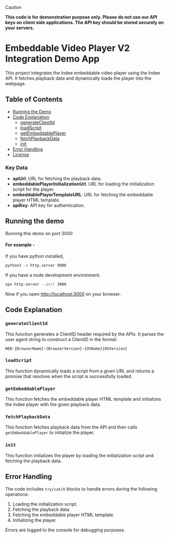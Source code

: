 > [!CAUTION]
**This code is for demonstration purpose only. Please do not use our API keys on client side applications.  The API key should
be stored securely on your servers.**

# Embeddable Video Player V2 Integration Demo App

This project integrates the Indee embeddable video player using the Indee API. It fetches playback data and dynamically loads the player into the webpage.

## Table of Contents

- [Running the Demo](#running-the-demo)
- [Code Explanation](#code-explanation)
  - [generateClientId](#generateclientid)
  - [loadScript](#loadscript)
  - [getEmbeddablePlayer](#getembeddableplayer)
  - [fetchPlaybackData](#fetchplaybackdata)
  - [init](#init)
- [Error Handling](#error-handling)
- [License](#license)


### Key Data

- **apiUrl**: URL for fetching the playback data.
- **embeddablePlayerInitializationUrl**: URL for loading the initialization script for the player.
- **embeddablePlayerTemplateURL**: URL for fetching the embeddable player HTML template.
- **apiKey**: API key for authentication.

## Running the demo

Running this demo on port 3000

#### For example - 

If you have python installed, 

```bash
python3 -m http.server 9000
```

If you have a node development environment.


```bash
npx http-server --port 3000
```

Now if you open [http://localhost:3000](http://localhost:3000) on your browser.

## Code Explanation

### `generateClientId`

This function generates a ClientID header required by the APIs. It parses the user agent string to construct a ClientID in the format:

```
WEB-{BrowserName}-{BrowserVersion}-{OSName}{OSVersion}
```

### `loadScript`

This function dynamically loads a script from a given URL and returns a promise that resolves when the script is successfully loaded.

### `getEmbeddablePlayer`

This function fetches the embeddable player HTML template and initializes the Indee player with the given playback data.

### `fetchPlaybackData`

This function fetches playback data from the API and then calls `getEmbeddablePlayer` to initialize the player.

### `init`

This function initializes the player by loading the initialization script and fetching the playback data.

## Error Handling

The code includes `try/catch` blocks to handle errors during the following operations:

1. Loading the initialization script.
2. Fetching the playback data.
3. Fetching the embeddable player HTML template.
4. Initializing the player.

Errors are logged to the console for debugging purposes.